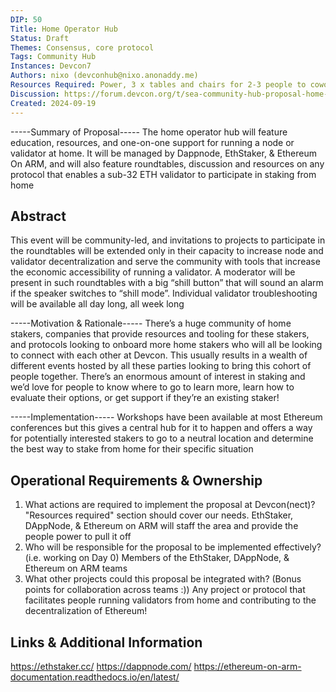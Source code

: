 ```yaml
---
DIP: 50
Title: Home Operator Hub
Status: Draft
Themes: Consensus, core protocol
Tags: Community Hub
Instances: Devcon7
Authors: nixo (devconhub@nixo.anonaddy.me)
Resources Required: Power, 3 x tables and chairs for 2-3 people to cowork together simultaneously (for one-on-one support), 2 x TV / screen for mini node operator workshops with tables for audience size ~10 people, Space for “roundtables” - beanbags, couches, chairs, whatever
Discussion: https://forum.devcon.org/t/sea-community-hub-proposal-home-operator-hub/3788
Created: 2024-09-19
---
```


-----Summary of Proposal-----
The home operator hub will feature education, resources, and one-on-one support for running a node or validator at home. It will be managed by Dappnode, EthStaker, & Ethereum On ARM, and will also feature roundtables, discussion and resources on any protocol that enables a sub-32 ETH validator to participate in staking from home

## Abstract
This event will be community-led, and invitations to projects to participate in the roundtables will be extended only in their capacity to increase node and validator decentralization and serve the community with tools that increase the economic accessibility of running a validator. A moderator will be present in such roundtables with a big “shill button” that will sound an alarm if the speaker switches to “shill mode”. Individual validator troubleshooting will be available all day long, all week long

-----Motivation & Rationale-----
There’s a huge community of home stakers, companies that provide resources and tooling for these stakers, and protocols looking to onboard more home stakers who will all be looking to connect with each other at Devcon. This usually results in a wealth of different events hosted by all these parties looking to bring this cohort of people together. There’s an enormous amount of interest in staking and we’d love for people to know where to go to learn more, learn how to evaluate their options, or get support if they’re an existing staker!

-----Implementation-----
Workshops have been available at most Ethereum conferences but this gives a central hub for it to happen and offers a way for potentially interested stakers to go to a neutral location and determine the best way to stake from home for their specific situation

## Operational Requirements & Ownership
1. What actions are required to implement the proposal at Devcon(nect)?
"Resources required" section should cover our needs. EthStaker, DAppNode, & Ethereum on ARM will staff the area and provide the people power to pull it off
2. Who will be responsible for the proposal to be implemented effectively? (i.e. working on Day 0)
Members of the EthStaker, DAppNode, & Ethereum on ARM teams
3. What other projects could this proposal be integrated with? (Bonus points for collaboration across teams :))
Any project or protocol that facilitates people running validators from home and contributing to the decentralization of Ethereum!

## Links & Additional Information
https://ethstaker.cc/
https://dappnode.com/
https://ethereum-on-arm-documentation.readthedocs.io/en/latest/
